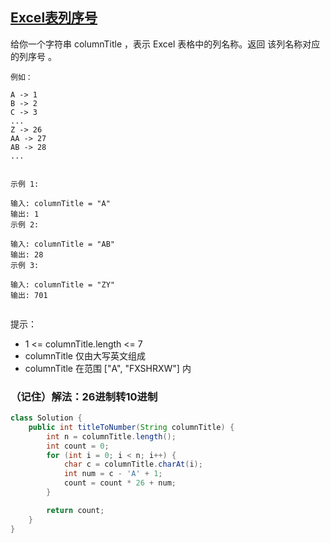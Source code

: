 ## [Excel表列序号](https://leetcode.cn/problems/excel-sheet-column-number/description/)
给你一个字符串 columnTitle ，表示 Excel 表格中的列名称。返回 该列名称对应的列序号 。
````
例如：

A -> 1
B -> 2
C -> 3
...
Z -> 26
AA -> 27
AB -> 28
...
 

示例 1:

输入: columnTitle = "A"
输出: 1
示例 2:

输入: columnTitle = "AB"
输出: 28
示例 3:

输入: columnTitle = "ZY"
输出: 701
 
````
提示：

- 1 <= columnTitle.length <= 7
- columnTitle 仅由大写英文组成
- columnTitle 在范围 ["A", "FXSHRXW"] 内

### （记住）解法：26进制转10进制
````java
class Solution {
    public int titleToNumber(String columnTitle) {
        int n = columnTitle.length();
        int count = 0;
        for (int i = 0; i < n; i++) {
            char c = columnTitle.charAt(i);
            int num = c - 'A' + 1;
            count = count * 26 + num;
        }

        return count;
    }
}
````